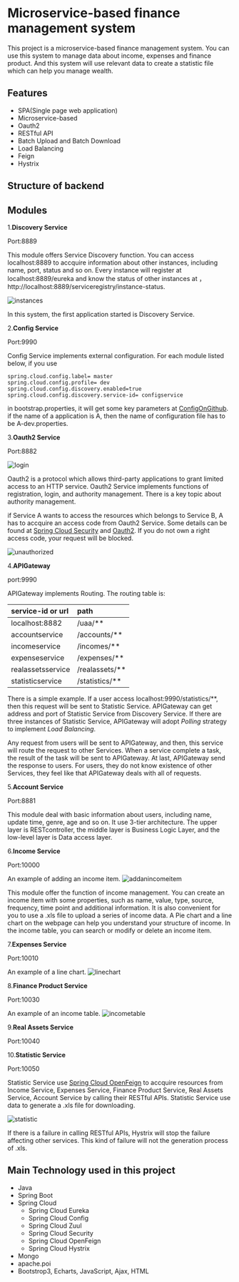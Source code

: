 # Microservice-based finance management system

This project is a microservice-based finance management system. You can use this system to manage data about income, expenses and finance product. And this system will use relevant data to create a statistic file which can help you manage wealth.

## Features

- SPA(Single page web application)
- Microservice-based
- Oauth2
- RESTful API
- Batch Upload and Batch Download
- Load Balancing
- Feign
- Hystrix

## Structure of backend



## Modules

1.**Discovery Service**

Port:8889

This module offers Service Discovery function. You can access localhost:8889 to accquire information about other instances, including name, port, status and so on. Every instance will register at localhost:8889/eureka and know the status of other instances at ，http://localhost:8889/serviceregistry/instance-status.

![instances](./images/instances.png)

In this system, the first application started is Discovery Service.

2.**Config Service**

Port:9990

Config Service implements external configuration. For each module listed below, if you use

    spring.cloud.config.label= master
	spring.cloud.config.profile= dev
	spring.cloud.config.discovery.enabled=true
	spring.cloud.config.discovery.service-id= configservice

in bootstrap.properties, it will get some key parameters at [ConfigOnGithub](https://github.com/PhoeniXuzoo/Microservice-based-finance-management-system/tree/master/ConfigOnGithub). if the name of a application is A, then the name of configuration file has to be A-dev.properties.

3.**Oauth2 Service**

Port:8882

![login](./images/login.png)

Oauth2 is a protocol which allows third-party applications to grant limited access to an HTTP service. Oauth2 Service implements functions of registration, login, and authority management. There is a key topic about authority management.

if Service A wants to access the resources which belongs to Service B, A has to accquire an access code from Oauth2 Service. Some details can be found at [Spring Cloud Security](https://spring.io/projects/spring-cloud-security) and [Oauth2](https://oauth.net/2). If you do not own a right access code, your request will be blocked.

![unauthorized](./images/unauthorized.png)

4.**APIGateway**

port:9990

APIGateway implements Routing. The routing table is:


| service-id or url| path |
| :---------- | :---------- |
| localhost:8882 | /uaa/** |
| accountservice | /accounts/** |
| incomeservice | /incomes/** |
| expenseservice | /expenses/** |
| realassetsservice | /realassets/** |
| statisticservice | /statistics/** |

There is a simple example. If a user access localhost:9990/statistics/**, then this request will be sent to Statistic Service. APIGateway can get address and port of Statistic Service from Discovery Service. If there are three instances of Statistic Service, APIGateway will adopt *Polling* strategy to implement *Load Balancing*.

Any request from users will be sent to APIGateway, and then, this service will route the request to other Services. When a service complete a task, the result of the task will be sent to APIGateway. At last, APIGateway send the response to users. For users, they do not know existence of other Services, they feel like that APIGateway deals with all of requests.

5.**Account Service**

Port:8881

This module deal with basic information about users, including name, update time, genre, age and so on. It use 3-tier architecture. The upper layer is RESTcontroller, the middle layer is Business Logic Layer, and the low-level layer is Data access layer. 

6.**Income Service**

Port:10000

An example of adding an income item.
![addanincomeitem](./images/addanincomeitem.png)

This module offer the function of income management. You can create an income item with some properties, such as name, value, type, source, frequency, time point and additional information. It is also convenient for you to use a .xls file to upload a series of income data. A Pie chart and a line chart on the webpage can help you understand your structure of income. In the income table, you can search or modify or delete an income item.

7.**Expenses Service**

Port:10010

An example of a line chart.
![linechart](./images/linechart.png)

8.**Finance Product Service**

Port:10030

An example of an income table.
![incometable](./images/incometable.png)

9.**Real Assets Service**

Port:10040

10.**Statistic Service**

Port:10050

Statistic Service use [Spring Cloud OpenFeign](https://spring.io/projects/spring-cloud-openfeign) to accquire resources from Income Service, Expenses Service, Finance Product Service, Real Assets Service, Account Service by calling their RESTful APIs. Statistic Service use data to generate a .xls file for downloading.

![statistic](./images/statistic.png)

If there is a failure in calling RESTful APIs, Hystrix will stop the failure affecting other services. This kind of failure will not the generation process of .xls.

## Main Technology used in this project

<ul>
	<li>Java</li>
	<li>Spring Boot</li>
	<li>
		Spring Cloud
		<ul>
			<li>Spring Cloud Eureka</li>
			<li>Spring Cloud Config</li>
			<li>Spring Cloud Zuul</li>
			<li>Spring Cloud Security</li>
			<li>Spring Cloud OpenFeign</li>
			<li>Spring Cloud Hystrix</li>
		</ul>
	</li>
	<li>Mongo</li>
	<li>apache.poi</li>
	<li>Bootstrop3, Echarts, JavaScript, Ajax, HTML</li>
</ul>